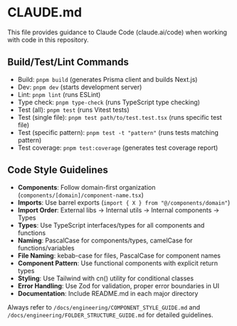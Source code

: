 # CLAUDE.md

This file provides guidance to Claude Code (claude.ai/code) when working with code in this repository.

## Build/Test/Lint Commands
- Build: `pnpm build` (generates Prisma client and builds Next.js)
- Dev: `pnpm dev` (starts development server)
- Lint: `pnpm lint` (runs ESLint)
- Type check: `pnpm type-check` (runs TypeScript type checking)
- Test (all): `pnpm test` (runs Vitest tests)
- Test (single file): `pnpm test path/to/test.test.tsx` (runs specific test file)
- Test (specific pattern): `pnpm test -t "pattern"` (runs tests matching pattern)
- Test coverage: `pnpm test:coverage` (generates test coverage report)

## Code Style Guidelines
- **Components**: Follow domain-first organization (`components/[domain]/component-name.tsx`)
- **Imports**: Use barrel exports (`import { X } from "@/components/domain"`)
- **Import Order**: External libs → Internal utils → Internal components → Types
- **Types**: Use TypeScript interfaces/types for all components and functions
- **Naming**: PascalCase for components/types, camelCase for functions/variables
- **File Naming**: kebab-case for files, PascalCase for component names
- **Component Pattern**: Use functional components with explicit return types
- **Styling**: Use Tailwind with cn() utility for conditional classes
- **Error Handling**: Use Zod for validation, proper error boundaries in UI
- **Documentation**: Include README.md in each major directory

Always refer to `/docs/engineering/COMPONENT_STYLE_GUIDE.md` and `/docs/engineering/FOLDER_STRUCTURE_GUIDE.md` for detailed guidelines.